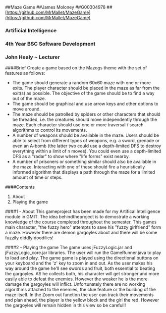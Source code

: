 ##Maze Game
##James Moloney 
##G00304978
##[https://github.com/MrMallet/MazeGame](https://github.com/MrMallet/MazeGame)
### Artificial Intelligence
### 4th Year BSC Software Development
### John Healy ~ Lecturer

####Brief
Create a game based on the Mazogs theme with the set of features as follows:
* The game should generate a random 60x60 maze with one or more exits. The player
character should be placed in the maze as far from the exit(s) as possible. The
objective of the game should be to find a way out of the maze.
* The game should be graphical and use arrow keys and other options to move around.
* The maze should be patrolled by spiders or other characters that should be
threaded, i.e. the creatures should move independently through the maze. Each
character should use one or more traversal / search algorithms to control its
movements.
* A number of weapons should be available in the maze. Users should be able to select
from different types of weapons, e.g. a sword, grenade or even an A-bomb (the latter
two could use a depth-limited DFS to destroy everything within a limit of n moves).
You could even use a depth-limited DFS as a "radar" to show where "life forms" exist
nearby.
* A number of prisoners or something similar should also be available in the maze.
Interacting with one of these should fire a heuristically informed algorithm that
displays a path through the maze for a limited amount of time or steps.

####Contents
1. About
2. Playing the game

####1 - About
This gameproject has been made for my Artifical Intelligence module in GMIT. The idea behindtheproject is to demostrate a working knowledge of the course completed throughout the semester. This games main character, "the fuzzy hero" attempts to save his "fuzzy girlfriend" form a maze. However there are demon gargoyles about and there will be some fuzzily diddly doodilies! 

####2 - Playing the game
The game uses jFuzzyLogic.jar and jFuzzyLogic_core.jar libraries. The user will run the GameRunner.java to play to load and play. 
The game game is played using the directional buttons on your keyboard and the 'z' key to zoom in and out. 
As the user makes his way around the game he'll see swords and fruit, both essential to beating the gargoyles. AS he collects both, his character will get stronger and more easily able to defeat the enemies. However the weaker he is the more damage the gargoyles will inflict. Unfortunately there are no working algorithms attached to the enemies, the clue feature or the building of the maze itself. 
In the Zoom out function the user can track their movements and plan ahead, the player is the yellow block and the girl the red. However the gargoyles will remain hidden in this view so be careful!!  
